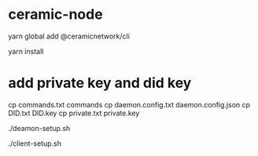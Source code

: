# ceramic-node

yarn global add @ceramicnetwork/cli

yarn install

# add private key and did key

cp commands.txt commands 
cp daemon.config.txt daemon.config.json
cp DID.txt DID.key
cp private.txt private.key


./deamon-setup.sh

./client-setup.sh

